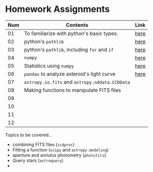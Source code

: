 # Homework Assignments

| Num  | Contents                                           | Link                                                         |
| ---- | -------------------------------------------------- | ------------------------------------------------------------ |
| 01   | To familiarize with python's basic types.          | [here](https://github.com/ysBach/AO2019/blob/master/Assignments/hw01.md) |
| 02   | python's ``pathlib``                               | [here](https://github.com/ysBach/AO2019/blob/master/Assignments/hw02-pathlib.md) |
| 03   | python's ``pathlib``, including ``for`` and ``if`` | [here](https://github.com/ysBach/AO2019/blob/master/Assignments/hw03-pathlib.md) |
| 04   | ``numpy``                                          | [here](https://github.com/ysBach/AO2019/blob/master/Assignments/hw04-numpy.md) |
| 05   | Statistics using ``numpy``                         | [here](https://github.com/ysBach/AO2019/blob/master/Assignments/hw05-numpy.md) |
| 06   | ``pandas`` to analyze asteroid's light curve       | [here](https://github.com/ysBach/AO2019/blob/master/Assignments/hw06-pandas.md) |
| 07   | ``astropy.io.fits`` and ``astropy.nddata.CCDData`` |                                                              |
| 08   | Making functions to manipulate FITS files          |                                                              |
| 09   |                                                    |                                                              |
| 10   |                                                    |                                                              |
| 11   |                                                    |                                                              |
| 12   |                                                    |                                                              |

Topics to be covered...

* combining FITS files (``ccdproc``)
* Fitting a function (``scipy`` and ``astropy.modeling``)
* aperture and annulus photometry (``photutils``)
* Query stars (``astroquery``)
* 

